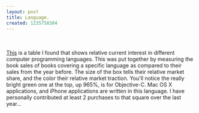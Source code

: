 ```yaml
--- 
layout: post
title: Language.
created: 1235758304
---
```

<div><br /></div><div><br /></div><a href="http://radar.oreilly.com/assets_c/2009/02/TM_qtr_py_Prog_Lang.html">This</a> is a table I found that shows relative current interest in different computer programming languages.  This was put together by measuring the book sales of books covering a specific language as compared to their sales from the year before.  The size of the box tells their relative market share, and the color their relative market traction.  You'll notice the really bright green one at the top, up 965%, is for Objective-C.  Mac OS X applications, and iPhone applications are written in this language.  I have personally contributed at least 2 purchases to that square over the last year...
